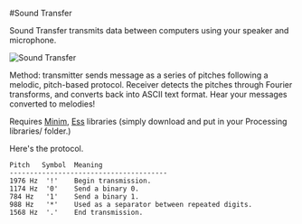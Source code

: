 #Sound Transfer

Sound Transfer transmits data between computers using your speaker and microphone.

![Sound Transfer](http://wanganzhou.com/images/sound-transfer/screenshot.png)

Method: transmitter sends message as a series of pitches following a melodic, pitch-based protocol. Receiver detects the pitches through Fourier transforms, and converts back into ASCII text format. Hear your messages converted to melodies!

Requires [Minim](http://code.compartmental.net/tools/minim/), [Ess](http://www.tree-axis.com/Ess/download.html) libraries (simply download and put in your Processing libraries/ folder.)

Here's the protocol.

	Pitch	Symbol	Meaning
	---------------------------------------
	1976 Hz	 '!'	Begin transmission.
	1174 Hz  '0'	Send a binary 0.
	784 Hz	 '1'	Send a binary 1.
	988 Hz	 '*'	Used as a separator between repeated digits.
	1568 Hz	 '.'	End transmission.
